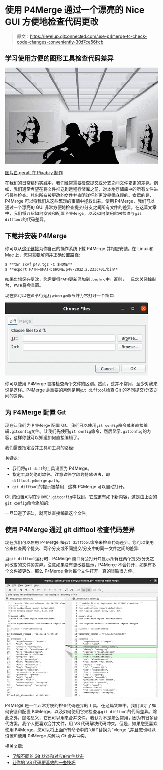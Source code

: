 # 使用 P4Merge 通过一个漂亮的 Nice GUI 方便地检查代码更改

> 原文：<https://levelup.gitconnected.com/use-p4merge-to-check-code-changes-conveniently-30d7ce56ffcb>

## 学习使用方便的图形工具检查代码差异

![](img/05822141db51ac8fb16643f8874f9f4f.png)

[图片由 geralt 在 Pixabay 制作](https://pixabay.com/illustrations/space-gallery-woman-face-person-1059760/)

在我们的日常编码实践中，我们经常需要检查提交或分支之间文件变更的差异。例如，我们通常希望在将文件推送到远程存储库之前，对本地存储库中的所有文件进行最终检查。找出所有被更改的文件并查明详细的更改是很麻烦的。幸运的是，P4Merge 可以将我们从这些繁琐的事情中拯救出来。使用 P4Merge，我们可以通过一个漂亮的 GUI 非常方便地检查提交/分支之间所有文件的差异。在这篇文章中，我们将介绍如何安装和配置 P4Merge，以及如何使用它来检查与`git difftool`的代码差异。

## 下载并安装 P4Merge

你可以从[这个链接](https://www.perforce.com/downloads/visual-merge-tool)为你自己的操作系统下载 P4Merge 并相应安装。在 Linux 和 Mac 上，您只需要解包并正确设置路径:

```
$ **tar zxvf p4v.tgz -C $HOME**
$ **export PATH=$PATH:$HOME/p4v-2022.2.2336701/bin**
```

如果您想保存更改，您需要将`PATH`更新添加到`.bashrc`中，否则，一旦您关闭控制台，`PATH`将会重置。

现在你可以在命令行运行`p4merge`命令并为它打开一个窗口:

![](img/306e279c6b73bebdd5a50eb5f2f23c4c.png)

你可以使用 P4Merge 直接检查两个文件的区别。然而，这并不常用，至少对我来说是这样。P4Merge 最重要的用例是用`git difftool`检查 Git 的不同提交/分支之间的差异。

## 为 P4Merge 配置 Git

现在让我们为 P4Merge 配置 Git。我们可以使用`git config`命令或者直接编辑`.gitconfig`文件。让我们先使用`git config`命令，然后显示`.gitconfig`的内容，这样你就可以知道如何直接编辑了。

我们需要指定合并工具和工具的路径:

关键点:

*   我们将`git diff`的工具设置为 P4Merge。
*   指定工具的绝对路径。注意路径字段的特殊语法，即`difftool.p4merge.path`。
*   `git difftool`的提示被禁用，这样 P4Merge 可以自动打开。

Git 的设置可以在`$HOME/.gitconfig`中找到，它应该有如下新内容，这是由上面的`git config`命令添加的:

一旦知道了语法，就可以直接编辑这个文件。

## 使用 P4Merge 通过 git difftool 检查代码差异

现在我们可以使用 P4Merge 和`git difftool`命令来检查代码差异。您可以使用它来检查两个提交、两个分支或不同提交/分支中的同一文件之间的差异:

当`git difftool`运行时，P4Merge 窗口将会打开并显示所有在两个提交/分支之间改变的文件的差异。注意如果没有更改要显示，P4Merge 不会打开，如果有多个文件被更改，那么 P4Merge 会为每个文件打开，真的很酷很方便。

![](img/6f657c5c0109235523549eea891221b0.png)

P4Merge 是一个非常方便的检查代码差异的工具。在这篇文章中，我们演示了如何安装和配置 P4Merge，以及如何使用它来检查与`git difftool`的代码差异。除此之外，顾名思义，它还可以用来合并文件，我认为不是那么常用，因为有很多替代方案。我个人更喜欢合并文件，用 VS 代码解决代码冲突。但是，如果您更喜欢使用 P4Merge，您可以将上面所有命令中的“diff”替换为“Merge ”,并且您也可以设置和使用 P4Merge 来解决 Git 合并冲突。

相关文章:

*   [了解不同的 Git 状态和对应的文件状态](https://lynn-kwong.medium.com/understand-different-git-states-and-the-corresponding-file-states-fc62348e81d7)
*   [让你的 VS 代码更高效的一些技巧](/some-tips-to-make-your-vs-code-more-efficient-db77ec7071f8)